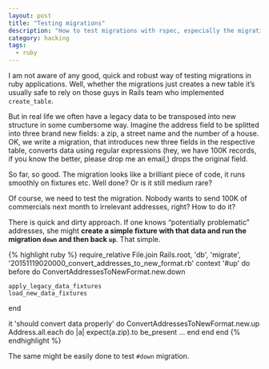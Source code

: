 ```yaml
---
layout: post
title: "Testing migrations"
description: "How to test migrations with rspec, especially the migrations, that heavily change the data"
category: hacking
tags:
  - ruby
---
```


I am not aware of any good, quick and robust way of testing migrations in ruby applications. Well,
whether the migrations just creates a new table it’s usually safe to rely on those guys in
Rails team who implemented `create_table`.

But in real life we often have a legacy data to be transposed into new structure in some
cumbersome way. Imagine the address field to be splitted into three brand new fields:
a zip, a street name and the number of a house. OK, we write a migration, that
introduces new three fields in the respective table, converts data using regular
expressions (hey, we have 100K records, if you know the better, please drop me an email,)
drops the original field.

So far, so good. The migration looks like a brilliant piece of code, it runs smoothly
on fixtures etc. Well done? Or is it still medium rare?

Of course, we need to test the migration. Nobody wants to send 100K of commercials next
month to irrelevant addresses, right? How to do it?

There is quick and dirty approach. If one knows “potentially problematic” addresses,
she might **create a simple fixture with that data and run the migration `down` and
then back `up`**. That simple.

{% highlight ruby %}
require_relative File.join Rails.root,
                           'db',
                           'migrate',
                           '20151119020000_convert_addresses_to_new_format.rb'
context '#up' do
  before do
    ConvertAddressesToNewFormat.new.down

    apply_legacy_data_fixtures
    load_new_data_fixtures
  end

  it 'should convert data properly' do
    ConvertAddressesToNewFormat.new.up
    Address.all.each do |a|
      expect(a.zip).to be_present
      ...
    end
  end
end
{% endhighlight %}

The same might be easily done to test `#down` migration.
